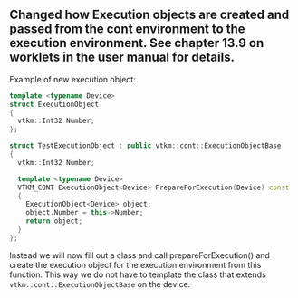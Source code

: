 Changed how Execution objects are created and passed from the cont environment to the execution environment. See chapter 13.9 on worklets in the user manual for details.
----
Example of new execution object:
```cpp
template <typename Device>
struct ExecutionObject
{
  vtkm::Int32 Number;
};

struct TestExecutionObject : public vtkm::cont::ExecutionObjectBase
{
  vtkm::Int32 Number;

  template <typename Device>
  VTKM_CONT ExecutionObject<Device> PrepareForExecution(Device) const
  {
    ExecutionObject<Device> object;
    object.Number = this->Number;
    return object;
  }
};
```

Instead we will now fill out a class and call prepareForExecution() and create the execution object for the execution environment from this function. This way we do not have to template the class that extends `vtkm::cont::ExecutionObjectBase` on the device.